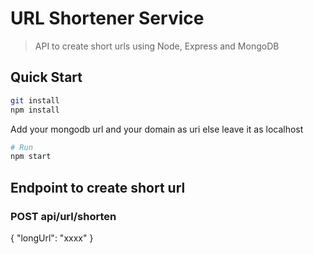 # URL Shortener Service

> API to create short urls using Node, Express and MongoDB

## Quick Start

```bash
git install 
npm install
```
Add your mongodb url and your domain as uri else leave it as localhost

```bash
# Run
npm start
```

## Endpoint to create short url

### POST api/url/shorten

{ "longUrl": "xxxx" }

